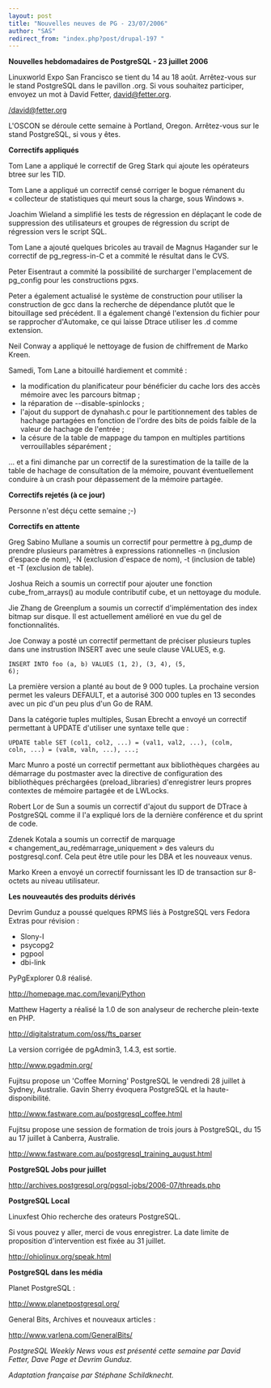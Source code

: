 ```yaml
---
layout: post
title: "Nouvelles neuves de PG - 23/07/2006"
author: "SAS"
redirect_from: "index.php?post/drupal-197 "
---
```



<p><strong>Nouvelles hebdomadaires de PostgreSQL - 23 juillet 2006</strong></p>

<p>

Linuxworld Expo San Francisco se tient du 14 au 18 août. Arrêtez-vous sur le stand PostgreSQL dans le pavillon .org. Si vous souhaitez participer, envoyez un mot à David Fetter, <david@fetter.org>.

</david@fetter.org></p>

<p>

L'OSCON se déroule cette semaine à Portland, Oregon. Arrêtez-vous sur le stand PostgreSQL, si vous y êtes.

</p>

<!--more-->


<strong>Correctifs appliqués</strong>

<p>

Tom Lane a appliqué le correctif de Greg Stark qui ajoute les opérateurs btree sur les TID.

</p>

<p>

Tom Lane a appliqué un correctif censé corriger le bogue rémanent du «&nbsp;collecteur de statistiques qui meurt sous la charge, sous Windows&nbsp;».

</p>

<p>

Joachim Wieland a simplifié les tests de régression en déplaçant le code de suppression des utilisateurs et groupes de régression du script de régression vers le script SQL.

</p>

<p>

Tom Lane a ajouté quelques bricoles au travail de Magnus Hagander sur le correctif de pg_regress-in-C et a commité le résultat dans le CVS.

</p>

<p>

Peter Eisentraut a commité la possibilité de surcharger l'emplacement de pg_config pour les constructions pgxs.

</p>

<p>

Peter a également actualisé le système de construction pour utiliser la construction de gcc dans la recherche de dépendance plutôt que le bitouillage sed précédent. Il a également changé l'extension du fichier pour se rapprocher d'Automake, ce qui laisse Dtrace utiliser les .d comme extension.

</p>

<p>

Neil Conway a appliqué le nettoyage de fusion de chiffrement de Marko Kreen.

</p>

<p>

Samedi, Tom Lane a bitouillé hardiement et commité&nbsp;:

</p>

<ul>

<li>la modification du planificateur pour bénéficier du cache lors des accès mémoire avec les parcours bitmap&nbsp;;</li>

<li>la réparation de --disable-spinlocks&nbsp;;</li>

<li>l'ajout du support de dynahash.c pour le partitionnement des tables de hachage partagées en fonction de l'ordre des bits de poids faible de la valeur de hachage de l'entrée&nbsp;;</li>

<li>la césure de la table de mappage du tampon en multiples partitions verrouillables séparément&nbsp;;</li>

</ul>

... et a fini dimanche par un correctif de la surestimation de la taille de la table de hachage de consultation de la mémoire, pouvant éventuellement conduire à un crash pour dépassement de la mémoire partagée.

<p><strong>Correctifs rejetés (à ce jour)</strong></p>

<p>

Personne n'est déçu cette semaine ;-)

</p>

<p><strong>Correctifs en attente</strong></p>

<p>

Greg Sabino Mullane a soumis un correctif pour permettre à pg_dump de prendre plusieurs paramètres à expressions rationnelles -n (inclusion d'espace de nom), -N (exclusion d'espace de nom), -t (inclusion de table) et -T (exclusion de table).

</p>

<p>

Joshua Reich a soumis un correctif pour ajouter une fonction cube_from_arrays() au module contributif cube, et un nettoyage du module.

</p>

<p>

Jie Zhang de Greenplum a soumis un correctif d'implémentation des index bitmap sur disque. Il est actuellement amélioré en vue du gel de fonctionnalités.

</p>

<p>

Joe Conway a posté un correctif permettant de préciser plusieurs tuples dans une instrustion INSERT avec une seule clause VALUES, e.g.

<code>INSERT INTO foo (a, b) VALUES (1, 2), (3, 4), (5, 6);</code>

</p>

<p>

La première version a planté au bout de 9&nbsp;000 tuples. La prochaine version permet les valeurs DEFAULT, et a autorisé 300&nbsp;000 tuples en 13 secondes avec un pic d'un peu plus d'un Go de RAM.

</p>

<p>

Dans la catégorie tuples multiples, Susan Ebrecht a envoyé un correctif permettant à UPDATE d'utiliser une syntaxe telle que&nbsp;:

<code>UPDATE table SET (col1, col2, ...) = (val1, val2, ...),     (colm, coln, ...) = (valm, valn, ...), ...;</code>

</p>

<p>

Marc Munro a posté un correctif permettant aux bibliothèques chargées au démarrage du postmaster avec la directive de configuration des bibliothèques préchargées (preload_libraries) d'enregistrer leurs propres contextes de mémoire partagée et de LWLocks.

</p>

<p>

Robert Lor de Sun a soumis un correctif d'ajout du support de DTrace à PostgreSQL comme il l'a expliqué lors de la dernière conférence et du sprint de code.

</p>

<p>

Zdenek Kotala a soumis un correctif de marquage «&nbsp;changement_au_redémarrage_uniquement&nbsp;» des valeurs du postgresql.conf. Cela peut être utile pour les DBA et les nouveaux venus.

</p>

<p>

Marko Kreen a envoyé un correctif fournissant les ID de transaction sur 8-octets au niveau utilisateur.

</p>

<p><strong>Les nouveautés des produits dérivés</strong></p>

<p>

Devrim Gunduz a poussé quelques RPMS liés à PostgreSQL vers Fedora Extras pour révision&nbsp;:

</p>

<ul>

<li>Slony-I</li>

<li>psycopg2</li>

<li>pgpool</li>

<li>dbi-link</li>

</ul>

<p>

PyPgExplorer 0.8 réalisé.

<a target="_blank" href="http://homepage.mac.com/levanj/Python">http://homepage.mac.com/levanj/Python</a>

</p>

<p>

Matthew Hagerty a réalisé la 1.0 de son analyseur de recherche plein-texte en PHP.

<a target="_blank" href="http://digitalstratum.com/oss/fts_parser">http://digitalstratum.com/oss/fts_parser</a>

</p>

<p>

La version corrigée de pgAdmin3, 1.4.3, est sortie.

<a target="_blank" href="http://www.pgadmin.org/">http://www.pgadmin.org/</a>

</p>

<p>

Fujitsu propose un 'Coffee Morning' PostgreSQL le vendredi 28 juillet à Sydney, Australie. Gavin Sherry évoquera PostgreSQL et la haute-disponibilité.

<a target="_blank" href="http://www.fastware.com.au/postgresql_coffee.html">http://www.fastware.com.au/postgresql_coffee.html</a>

</p>

<p>

Fujitsu propose une session de formation de trois jours à PostgreSQL, du 15 au 17 juillet à Canberra, Australie.

<a target="_blank" href="http://www.fastware.com.au/postgresql_training_august.html">http://www.fastware.com.au/postgresql_training_august.html</a>

</p>

<p><strong>PostgreSQL Jobs pour juillet</strong></p>

<p>

<a target="_blank" href="http://archives.postgresql.org/pgsql-jobs/2006-07/threads.php">http://archives.postgresql.org/pgsql-jobs/2006-07/threads.php</a>

</p>

<p><strong>PostgreSQL Local</strong></p>

<p>

Linuxfest Ohio recherche des orateurs PostgreSQL.

Si vous pouvez y aller, merci de vous enregistrer. La date limite de proposition d'intervention est fixée au 31 juillet.

<a target="_blank" href="http://ohiolinux.org/speak.html">http://ohiolinux.org/speak.html</a>

</p>

<p><strong>PostgreSQL dans les média</strong></p>

<p>

Planet PostgreSQL&nbsp;:

<a target="_blank" href="http://www.planetpostgresql.org/">http://www.planetpostgresql.org/</a>

</p>

<p>

General Bits, Archives et nouveaux articles&nbsp;:

<a target="_blank" href="http://www.varlena.com/GeneralBits/">http://www.varlena.com/GeneralBits/</a>

</p>

<p>

<em>PostgreSQL Weekly News vous est présenté cette semaine par David Fetter, Dave Page et Devrim Gunduz.

Adaptation française par Stéphane Schildknecht.

</em></p>
